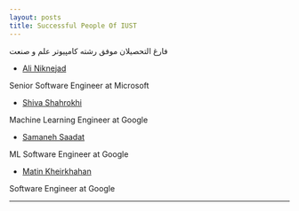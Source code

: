 ```yaml
---
layout: posts
title: Successful People Of IUST
---
```


فارغ التحصیلان موفق رشته کامپیوتر علم و صنعت


* [Ali Niknejad](https://www.linkedin.com/in/ali-niknejad-ph-d-41259a41/)

Senior Software Engineer at Microsoft

* [Shiva Shahrokhi](https://www.linkedin.com/in/shiva-shahrokhi-94b982a5/)

Machine Learning Engineer at Google 

* [Samaneh Saadat](https://www.linkedin.com/in/samanehsaadat/)

ML Software Engineer at Google 

* [Matin Kheirkhahan](https://www.linkedin.com/in/matin-kheirkhahan/)

Software Engineer at Google


---
